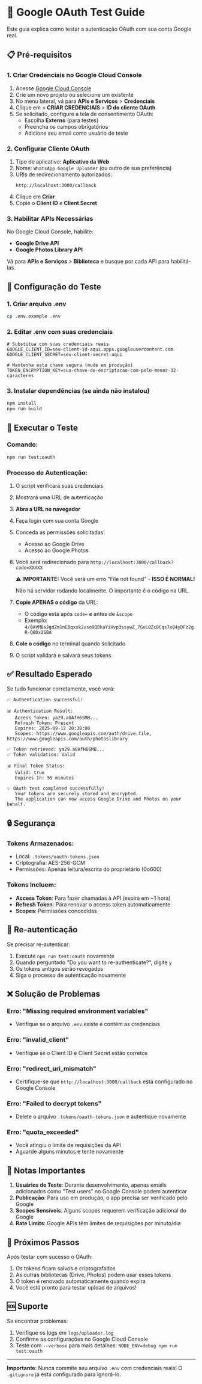 # 🔐 Google OAuth Test Guide

Este guia explica como testar a autenticação OAuth com sua conta Google real.

## 📋 Pré-requisitos

### 1. Criar Credenciais no Google Cloud Console

1. Acesse [Google Cloud Console](https://console.cloud.google.com/)
2. Crie um novo projeto ou selecione um existente
3. No menu lateral, vá para **APIs e Serviços** > **Credenciais**
4. Clique em **+ CRIAR CREDENCIAIS** > **ID do cliente OAuth**
5. Se solicitado, configure a tela de consentimento OAuth:
   - Escolha **Externo** (para testes)
   - Preencha os campos obrigatórios
   - Adicione seu email como usuário de teste

### 2. Configurar Cliente OAuth

1. Tipo de aplicativo: **Aplicativo da Web**
2. Nome: `WhatsApp Google Uploader` (ou outro de sua preferência)
3. URIs de redirecionamento autorizados:
   ```
   http://localhost:3000/callback
   ```
4. Clique em **Criar**
5. Copie o **Client ID** e **Client Secret**

### 3. Habilitar APIs Necessárias

No Google Cloud Console, habilite:
- **Google Drive API**
- **Google Photos Library API**

Vá para **APIs e Serviços** > **Biblioteca** e busque por cada API para habilitá-las.

## 🚀 Configuração do Teste

### 1. Criar arquivo .env

```bash
cp .env.example .env
```

### 2. Editar .env com suas credenciais

```env
# Substitua com suas credenciais reais
GOOGLE_CLIENT_ID=seu-client-id-aqui.apps.googleusercontent.com
GOOGLE_CLIENT_SECRET=seu-client-secret-aqui

# Mantenha esta chave segura (mude em produção)
TOKEN_ENCRYPTION_KEY=sua-chave-de-encriptacao-com-pelo-menos-32-caracteres
```

### 3. Instalar dependências (se ainda não instalou)

```bash
npm install
npm run build
```

## 🧪 Executar o Teste

### Comando:

```bash
npm run test:oauth
```

### Processo de Autenticação:

1. O script verificará suas credenciais
2. Mostrará uma URL de autenticação
3. **Abra a URL no navegador**
4. Faça login com sua conta Google
5. Conceda as permissões solicitadas:
   - Acesso ao Google Drive
   - Acesso ao Google Photos
6. Você será redirecionado para `http://localhost:3000/callback?code=XXXXX`
   
   **⚠️ IMPORTANTE:** Você verá um erro "File not found" - **ISSO É NORMAL!**
   
   Não há servidor rodando localmente. O importante é o código na URL.

7. **Copie APENAS o código** da URL:
   - O código está após `code=` e antes de `&scope`
   - Exemplo: `4/0AVMBsJgdZm1nE0qxxk2vso9QDkaYiHvp3ssywZ_7GvLQZc8Cqs7x04yDFz2gR-Q8Dx2SBA`
   
8. **Cole o código** no terminal quando solicitado
9. O script validará e salvará seus tokens

## ✅ Resultado Esperado

Se tudo funcionar corretamente, você verá:

```
✅ Authentication successful!

📊 Authentication Result:
   Access Token: ya29.a0AfH6SMB...
   Refresh Token: Present
   Expires: 2025-09-12 20:30:00
   Scopes: https://www.googleapis.com/auth/drive.file, https://www.googleapis.com/auth/photoslibrary

✅ Token retrieved: ya29.a0AfH6SMB...
✅ Token validation: Valid

📊 Final Token Status:
   Valid: true
   Expires In: 59 minutes

✨ OAuth test completed successfully!
   Your tokens are securely stored and encrypted.
   The application can now access Google Drive and Photos on your behalf.
```

## 🔒 Segurança

### Tokens Armazenados:
- Local: `.tokens/oauth-tokens.json`
- Criptografia: AES-256-GCM
- Permissões: Apenas leitura/escrita do proprietário (0o600)

### Tokens Incluem:
- **Access Token**: Para fazer chamadas à API (expira em ~1 hora)
- **Refresh Token**: Para renovar o access token automaticamente
- **Scopes**: Permissões concedidas

## 🔄 Re-autenticação

Se precisar re-autenticar:

1. Execute `npm run test:oauth` novamente
2. Quando perguntado "Do you want to re-authenticate?", digite `y`
3. Os tokens antigos serão revogados
4. Siga o processo de autenticação novamente

## ❌ Solução de Problemas

### Erro: "Missing required environment variables"
- Verifique se o arquivo `.env` existe e contém as credenciais

### Erro: "invalid_client"
- Verifique se o Client ID e Client Secret estão corretos

### Erro: "redirect_uri_mismatch"
- Certifique-se que `http://localhost:3000/callback` está configurado no Google Console

### Erro: "Failed to decrypt tokens"
- Delete o arquivo `.tokens/oauth-tokens.json` e autentique novamente

### Erro: "quota_exceeded"
- Você atingiu o limite de requisições da API
- Aguarde alguns minutos e tente novamente

## 📝 Notas Importantes

1. **Usuários de Teste**: Durante desenvolvimento, apenas emails adicionados como "Test users" no Google Console podem autenticar
2. **Publicação**: Para uso em produção, o app precisa ser verificado pelo Google
3. **Scopes Sensíveis**: Alguns scopes requerem verificação adicional do Google
4. **Rate Limits**: Google APIs têm limites de requisições por minuto/dia

## 🎯 Próximos Passos

Após testar com sucesso o OAuth:

1. Os tokens ficam salvos e criptografados
2. As outras bibliotecas (Drive, Photos) podem usar esses tokens
3. O token é renovado automaticamente quando expira
4. Você está pronto para testar upload de arquivos!

## 🆘 Suporte

Se encontrar problemas:
1. Verifique os logs em `logs/uploader.log`
2. Confirme as configurações no Google Cloud Console
3. Teste com `--verbose` para mais detalhes: `NODE_ENV=debug npm run test:oauth`

---

**Importante**: Nunca commite seu arquivo `.env` com credenciais reais! O `.gitignore` já está configurado para ignorá-lo.